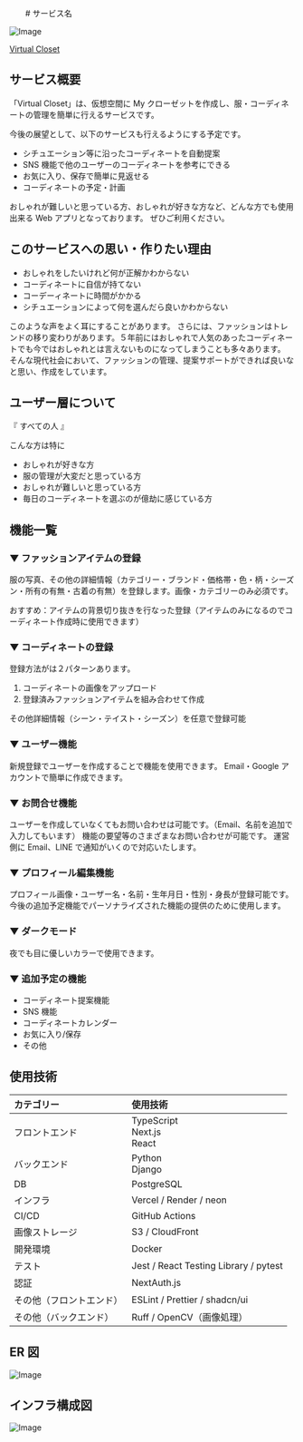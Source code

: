　　# サービス名

<img alt="Image" src="https://github.com/user-attachments/assets/c6072b1b-94da-4858-91fa-2273b8bd8212" />

[Virtual Closet](https://www.virtual-closet.jp/)

## サービス概要

「Virtual Closet」は、仮想空間に My クローゼットを作成し、服・コーディネートの管理を簡単に行えるサービスです。

今後の展望として、以下のサービスも行えるようにする予定です。

- シチュエーション等に沿ったコーディネートを自動提案
- SNS 機能で他のユーザーのコーディネートを参考にできる
- お気に入り、保存で簡単に見返せる
- コーディネートの予定・計画

おしゃれが難しいと思っている方、おしゃれが好きな方など、どんな方でも使用出来る Web アプリとなっております。
ぜひご利用ください。

## このサービスへの思い・作りたい理由

- おしゃれをしたいけれど何が正解かわからない
- コーディネートに自信が持てない
- コーデーィネートに時間がかかる
- シチュエーションによって何を選んだら良いかわからない

このような声をよく耳にすることがあります。
さらには、ファッションはトレンドの移り変わりがあります。５年前にはおしゃれで人気のあったコーディネートでも今ではおしゃれとは言えないものになってしまうことも多々あります。
そんな現代社会において、ファッションの管理、提案サポートができれば良いなと思い、作成をしています。

## ユーザー層について

『 すべての人 』

こんな方は特に

- おしゃれが好きな方
- 服の管理が大変だと思っている方
- おしゃれが難しいと思っている方
- 毎日のコーディネートを選ぶのが億劫に感じている方

## 機能一覧

### ▼ ファッションアイテムの登録

服の写真、その他の詳細情報（カテゴリー・ブランド・価格帯・色・柄・シーズン・所有の有無・古着の有無）を登録します。画像・カテゴリーのみ必須です。

おすすめ：アイテムの背景切り抜きを行なった登録（アイテムのみになるのでコーディネート作成時に使用できます）

### ▼ コーディネートの登録

登録方法がは２パターンあります。

1. コーディネートの画像をアップロード
2. 登録済みファッションアイテムを組み合わせて作成

その他詳細情報（シーン・テイスト・シーズン）を任意で登録可能

### ▼ ユーザー機能

新規登録でユーザーを作成することで機能を使用できます。
Email・Google アカウントで簡単に作成できます。

### ▼ お問合せ機能

ユーザーを作成していなくてもお問い合わせは可能です。（Email、名前を追加で入力してもいます）
機能の要望等のさまざまなお問い合わせが可能です。
運営側に Email、LINE で通知がいくので対応いたします。

### ▼ プロフィール編集機能

プロフィール画像・ユーザー名・名前・生年月日・性別・身長が登録可能です。
今後の追加予定機能でパーソナライズされた機能の提供のために使用します。

### ▼ ダークモード

夜でも目に優しいカラーで使用できます。

### ▼ 追加予定の機能

- コーディネート提案機能
- SNS 機能
- コーディネートカレンダー
- お気に入り/保存
- その他

## 使用技術

| カテゴリー               | 使用技術                              |
| :----------------------- | :------------------------------------ |
| フロントエンド           | TypeScript <br>Next.js <br>React      |
| バックエンド             | Python<br> Django                     |
| DB                       | PostgreSQL                            |
| インフラ                 | Vercel / Render / neon                  |
| CI/CD                    | GitHub Actions                        |
| 画像ストレージ           | S3 / CloudFront                       |
| 開発環境                 | Docker                                |
| テスト                   | Jest / React Testing Library / pytest |
| 認証                     | NextAuth.js                           |
| その他（フロントエンド） | ESLint / Prettier / shadcn/ui         |
| その他（バックエンド）   | Ruff / OpenCV（画像処理）                |

## ER 図

![Image](https://github.com/user-attachments/assets/35cc2be4-837c-43bd-977c-73b6dee0d07e)

## インフラ構成図

![Image](https://github.com/user-attachments/assets/57bf03a7-541a-4988-bdba-325f36e0f76c)
